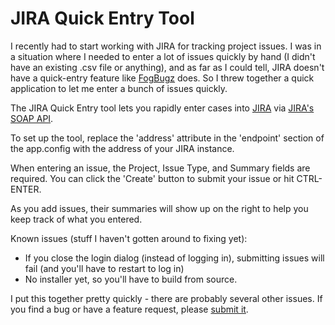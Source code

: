 # JIRA Quick Entry Tool

I recently had to start working with JIRA for tracking project issues. I was in a situation where I needed to enter a lot of issues quickly by 
hand (I didn't have an existing .csv file or anything), and as far as I could tell, JIRA doesn't have a quick-entry feature like [FogBugz](http://www.fogcreek.com/fogbugz/) does. 
So I threw together a quick application to let me enter a bunch of issues quickly. 

The JIRA Quick Entry tool lets you rapidly enter cases into [JIRA](http://www.atlassian.com/software/jira/overview) 
via [JIRA's SOAP API](http://docs.atlassian.com/rpc-jira-plugin/latest/com/atlassian/jira/rpc/soap/JiraSoapService.html).

To set up the tool, replace the 'address' attribute in the 'endpoint' section of the app.config with the address of your JIRA instance. 

When entering an issue, the Project, Issue Type, and Summary fields are required. You can click the 'Create' button to submit your issue or hit CTRL-ENTER.

As you add issues, their summaries will show up on the right to help you keep track of what you entered.

Known issues (stuff I haven't gotten around to fixing yet):

* If you close the login dialog (instead of logging in), submitting issues will fail (and you'll have to restart to log in)
* No installer yet, so you'll have to build from source. 

I put this together pretty quickly - there are probably several other issues. If you find a bug or have a feature request, 
please [submit it](https://github.com/hartez/JIRA-Quick-Entry/issues).